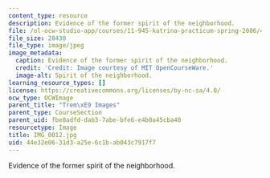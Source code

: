 ```yaml
---
content_type: resource
description: Evidence of the former spirit of the neighborhood.
file: /ol-ocw-studio-app/courses/11-945-katrina-practicum-spring-2006/44e32e0631d3a25e6c1bab043c7917f7_IMG_0012.jpg
file_size: 28430
file_type: image/jpeg
image_metadata:
  caption: Evidence of the former spirit of the neighborhood.
  credit: 'Credit: Image courtesy of MIT OpenCourseWare.'
  image-alt: Spirit of the neighborhood.
learning_resource_types: []
license: https://creativecommons.org/licenses/by-nc-sa/4.0/
ocw_type: OCWImage
parent_title: "Trem\xE9 Images"
parent_type: CourseSection
parent_uid: fbe8adfd-dab3-7abe-bfe6-e4b0a45cba40
resourcetype: Image
title: IMG_0012.jpg
uid: 44e32e06-31d3-a25e-6c1b-ab043c7917f7
---
```

Evidence of the former spirit of the neighborhood.